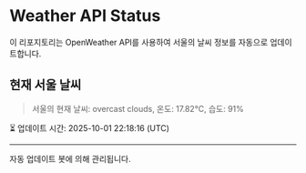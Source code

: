 
# Weather API Status

이 리포지토리는 OpenWeather API를 사용하여 서울의 날씨 정보를 자동으로 업데이트합니다.

## 현재 서울 날씨
> 서울의 현재 날씨: overcast clouds, 온도: 17.82°C, 습도: 91%

⏳ 업데이트 시간: 2025-10-01 22:18:16 (UTC)

---
자동 업데이트 봇에 의해 관리됩니다.
